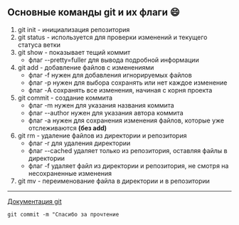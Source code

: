 ## Основные команды git и их флаги :smile:
1. git init - инициализация репозитория
2. git status - используется для проверки изменений и текущего статуса ветки
3. git show - показывает тещий коммит
    - флаг --pretty=fuller для вывода подробной информации
4. git add - добавление файлов с изменениями
    - флаг -f нужен для добавления игнорируемых файлов
	- флаг -p нужен для выбора сохранять или нет каждое изменение
	- флаг -A сохранять все изменения, начиная с корня проекта
5. git commit - создание коммита
    - флаг -m нужен для указания названия коммита
	- флаг --author нужен для указания автора коммита
	- флаг -a нужен для сохранения изменения файлов, которые уже отслеживаются **(без add)**
6. git rm - удаление файлов из директории и репозитория
    - флаг -r для удаления директории
	- флаг --cached удаляет только из репозитория, оставляя файлы в директории
	- флаг -f удаляет файл из директории и репозитория, не смотря на несохраненные изменения
7. git mv - переименование файла в директории и в репозитории
---
[Документация git](https://git-scm.com/doc)

`git commit -m "Спасибо за прочтение`